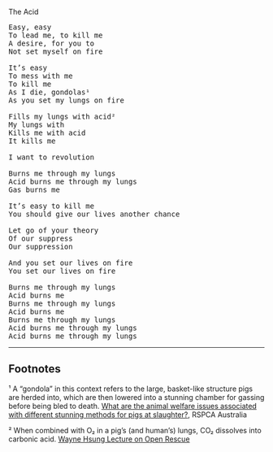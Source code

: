 The Acid

<pre>
Easy, easy
To lead me, to kill me
A desire, for you to
Not set myself on fire

It’s easy
To mess with me
To kill me
As I die, gondolas¹
As you set my lungs on fire

Fills my lungs with acid²
My lungs with
Kills me with acid
It kills me

I want to revolution

Burns me through my lungs
Acid burns me through my lungs
Gas burns me

It’s easy to kill me
You should give our lives another chance

Let go of your theory
Of our suppress
Our suppression

And you set our lives on fire
You set our lives on fire

Burns me through my lungs
Acid burns me
Burns me through my lungs
Acid burns me
Burns me through my lungs
Acid burns me through my lungs
Acid burns me through my lungs
</pre>

---

## Footnotes

¹ A “gondola” in this context refers to the large, basket-like structure pigs are herded into, which are then lowered into a stunning chamber for gassing before being bled to death. [What are the animal welfare issues associated with different stunning methods for pigs at slaughter?](https://kb.rspca.org.au/knowledge-base/what-are-the-animal-welfare-issues-associated-with-different-stunning-methods-for-pigs-at-slaughter/), RSPCA Australia

² When combined with O₂ in a pig’s (and human’s) lungs, CO₂ dissolves into carbonic acid. [Wayne Hsung Lecture on Open Rescue](https://www.youtube.com/watch?v=3BvPS2vydX4&t=1200s)
